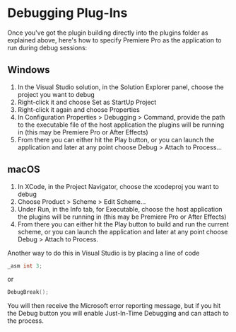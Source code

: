 # Debugging Plug-Ins

Once you've got the plugin building directly into the plugins folder as explained above, here's how to specify Premiere Pro as the application to run during debug sessions:

## Windows

1. In the Visual Studio solution, in the Solution Explorer panel, choose the project you want to debug
2. Right-click it and choose Set as StartUp Project
3. Right-click it again and choose Properties
4. In Configuration Properties > Debugging > Command, provide the path to the executable file of the host application the plugins will be running in (this may be Premiere Pro or After Effects)
5. From there you can either hit the Play button, or you can launch the application and later at any point choose Debug > Attach to Process…

## macOS

1. In XCode, in the Project Navigator, choose the xcodeproj you want to debug
2. Choose Product > Scheme > Edit Scheme…
3. Under Run, in the Info tab, for Executable, choose the host application the plugins will be running in (this may be Premiere Pro or After Effects)
4. From there you can either hit the Play button to build and run the current scheme, or you can launch the application and later at any point choose Debug > Attach to Process.

Another way to do this in Visual Studio is by placing a line of code

```cpp
_asm int 3;
```

or

```cpp
DebugBreak();
```

You will then receive the Microsoft error reporting message, but if you hit the Debug button you will enable Just-In-Time Debugging and can attach to the process.
